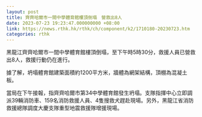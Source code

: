 ```yaml
---
layout: post
title: 齊齊哈爾市一間中學體育館樓頂倒塌　營救出8人
date: 2023-07-23 19:23:47.000000000 +08:00
link: https://news.rthk.hk/rthk/ch/component/k2/1710180-20230723.htm
categories: rthk
---
```


黑龍江齊齊哈爾市一間中學體育館樓頂倒塌，至下午時5時30分，救援人員已營救出8人，救援行動仍在進行。

據了解，坍塌體育館建築面積約1200平方米，牆體為網架結構，頂棚為混凝土板。

當局在下午接報，指齊齊哈爾市第34中學體育館發生坍塌。支隊指揮中心立即調派39輛消防車、159名消防救援人員、4隻搜救犬趕赴現場。另外，黑龍江省消防救援總隊調度大慶支隊重型地震救援隊增援現場。
